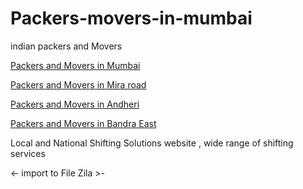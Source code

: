 # Packers-movers-in-mumbai
indian packers and Movers
<p><a href="https://indianpackersmovers.in/">Packers and Movers in Mumbai</a></p>
<p><a href="https://indianpackersmovers.in/packers-and-movers-in-miraroad.html">Packers and Movers in Mira road</a></p>
<p><a href="https://indianpackersmovers.in/packers-and-movers-in-andheri-east.html">Packers and Movers in Andheri</a></p>
<p><a href="https://indianpackersmovers.in/packers-and-movers-in-bandra-east.html">Packers and Movers in Bandra East</a></p>
Local and National Shifting Solutions website , wide range of shifting services 

<- import to File Zila >- 
